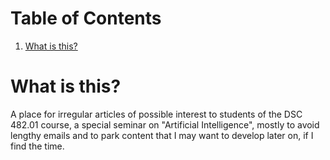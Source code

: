 
# Table of Contents

1.  [What is this?](#orgb3b4322)



<a id="orgb3b4322"></a>

# What is this?

A place for irregular articles of possible interest to students of
the DSC 482.01 course, a special seminar on "Artificial
Intelligence", mostly to avoid lengthy emails and to park content
that I may want to develop later on, if I find the time.

